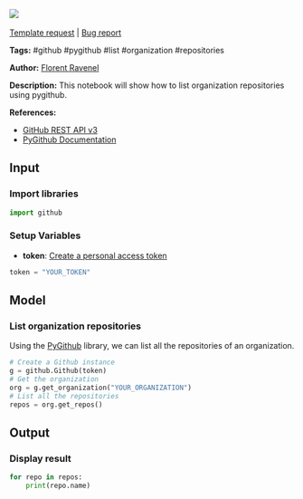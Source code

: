 <a href="https://app.naas.ai/user-redirect/naas/downloader?url=https://raw.githubusercontent.com/jupyter-naas/awesome-notebooks/master/GitHub/GitHub_List_organization_repositories.ipynb" target="_parent"><img src="https://naasai-public.s3.eu-west-3.amazonaws.com/open_in_naas.svg"/></a><br><br><a href="https://github.com/jupyter-naas/awesome-notebooks/issues/new?assignees=&labels=&template=template-request.md&title=Tool+-+Action+of+the+notebook+">Template request</a> | <a href="https://github.com/jupyter-naas/awesome-notebooks/issues/new?assignees=&labels=bug&template=bug_report.md&title=GitHub+-+List+organization+repositories:+Error+short+description">Bug report</a>

**Tags:** #github #pygithub #list #organization #repositories

**Author:** [Florent Ravenel](https://www.linkedin.com/in/florent-ravenel/)

**Description:** This notebook will show how to list organization repositories using pygithub.

**References:**
- [GitHub REST API v3](https://docs.github.com/fr/rest/repos/repos?apiVersion=2022-11-28#list-organization-repositories)
- [PyGithub Documentation](https://pygithub.readthedocs.io/en/latest/)

## Input

### Import libraries


```python
import github
```

### Setup Variables
- **token**: [Create a personal access token](https://docs.github.com/en/github/authenticating-to-github/creating-a-personal-access-token)


```python
token = "YOUR_TOKEN"
```

## Model

### List organization repositories

Using the [PyGithub](https://pygithub.readthedocs.io/en/latest/) library, we can list all the repositories of an organization.


```python
# Create a Github instance
g = github.Github(token)
# Get the organization
org = g.get_organization("YOUR_ORGANIZATION")
# List all the repositories
repos = org.get_repos()
```

## Output

### Display result


```python
for repo in repos:
    print(repo.name)
```

 
